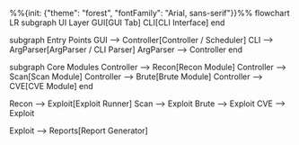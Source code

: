 %%{init: {"theme": "forest", "fontFamily": "Arial, sans-serif"}}%%
flowchart LR
  subgraph UI Layer
    GUI[GUI Tab]
    CLI[CLI Interface]
  end

  subgraph Entry Points
    GUI --> Controller[Controller / Scheduler]
    CLI --> ArgParser[ArgParser / CLI Parser]
    ArgParser --> Controller
  end

  subgraph Core Modules
    Controller --> Recon[Recon Module]
    Controller --> Scan[Scan Module]
    Controller --> Brute[Brute Module]
    Controller --> CVE[CVE Module]
  end

  Recon --> Exploit[Exploit Runner]
  Scan  --> Exploit
  Brute --> Exploit
  CVE   --> Exploit

  Exploit --> Reports[Report Generator]
